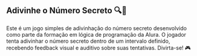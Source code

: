
## Adivinhe o Número Secreto 🔍🔢

Este é um jogo simples de adivinhação do número secreto desenvolvido como parte da formação em lógica de programação da Alura. O jogador tenta adivinhar o número secreto dentro de um intervalo definido, recebendo feedback visual e auditivo sobre suas tentativas. Divirta-se! 🎮

